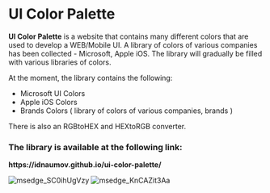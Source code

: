 # UI Color Palette
<b>UI Color Palette</b> is a website that contains many different colors that are used to develop a WEB/Mobile UI. A library of colors of various companies has been collected - Microsoft, Apple iOS. The library will gradually be filled with various libraries of colors.

At the moment, the library contains the following:
* Microsoft UI Colors
* Apple iOS Colors
* Brands Colors ( library of colors of various companies, brands )

There is also an RGBtoHEX and HEXtoRGB converter.

<h3>The library is available at the following link:</h3>
<b>https://idnaumov.github.io/ui-color-palette/</b>

![msedge_SC0ihUgVzy](https://user-images.githubusercontent.com/69724975/216423986-f19b688b-7852-4eca-9a04-5d53506a0180.png)
![msedge_KnCAZit3Aa](https://user-images.githubusercontent.com/69724975/216424001-677946f6-27d6-4e4a-9641-026ce250d130.png)
